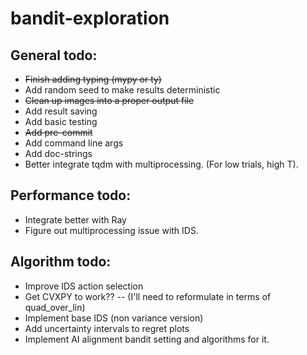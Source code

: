 # bandit-exploration

## General todo:
- ~~Finish adding typing (mypy or ty)~~
- Add random seed to make results deterministic
- ~~Clean up images into a proper output file~~
- Add result saving
- Add basic testing
- ~~Add pre-commit~~
- Add command line args
- Add doc-strings
- Better integrate tqdm with multiprocessing. (For low trials, high T).

## Performance todo:
- Integrate better with Ray
- Figure out multiprocessing issue with IDS.

## Algorithm todo:
- Improve IDS action selection
- Get CVXPY to work?? -- (I'll need to reformulate in terms of quad_over_lin)
- Implement base IDS (non variance version)
- Add uncertainty intervals to regret plots
- Implement AI alignment bandit setting and algorithms for it.

